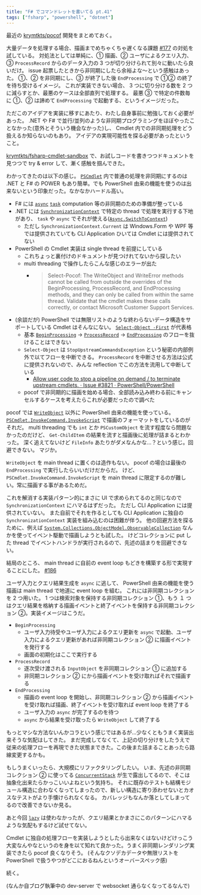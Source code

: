 ```yaml
---
title: "F# でコマンドレットを書いてる pt.41"
tags: ["fsharp", "powershell", "dotnet"]
---
```


最近の [krymtkts/pocof](https://github.com/krymtkts/pocof) 開発をまとめておく。

大量データを処理する場合、描画までめちゃくちゃ遅くなる課題 [#177](https://github.com/krymtkts/pocof/issues/177) の対処を試している。
対処法としては単純に、① 描画、② ユーザによるクエリ入力、③ `ProcessRecord` からのデータ入力の 3 つが切り分けられて別々に動いたら良いだけ。
issue 起票したときから非同期にしたら余裕よな～という感触はあった。
①、② を非同期にし、③ が終了した後 `EndProcessing` で ①② の終了を待ち受けるイメージ。
これが実装できない場合、 3 つに切り分ける数を 2 つに減らすとか、最悪のケースは全部直列で処理する。
最悪 ③ で特定の件数毎に ①、② は諦めて `EndProcessing` で起動する、というイメージだった。

ただこのアイデアを実装に移すにあたり、わたし自身事前に勉強しておく必要があった。
.NET や F# で並行/並列のような非同期プログラミングをほぼやったことなかった(意外とそういう機会なかった)し、 Cmdlet 内での非同期処理をどう扱えるか知らないのもあり。
アイデアの実現可能性を探る必要があったということ。

[krymtkts/fsharp-cmdlet-sandbox](https://github.com/krymtkts/fsharp-cmdlet-sandbox) で、お試しコードを書きつつドキュメントを見つつで try & error して、漸く感触を掴んできた。

わかってきたのは以下の感じ。
[`PSCmdlet`](https://learn.microsoft.com/en-us/dotnet/api/system.management.automation.pscmdlet?view=powershellsdk-7.4.0) 内で普通の処理を非同期にするのは .NET と F# の POWER もあり簡単。でも PowerShell 由来の機能を使うのは出来ないという印象だった。なかなかハードル高い。

- F# には [`async`](https://learn.microsoft.com/en-us/dotnet/fsharp/language-reference/async-expressions) [`task`](https://learn.microsoft.com/en-us/dotnet/fsharp/language-reference/task-expressions) computation 等の非同期のための準備が整っている
- .NET には [`SynchronizationContext`](https://learn.microsoft.com/en-us/archive/msdn-magazine/2011/february/msdn-magazine-parallel-computing-it-s-all-about-the-synchronizationcontext) で特定の thread で処理を実行する下地があり、 `task` や `async` でそれが使える([`Async.SwitchToContext`](https://fsharp.github.io/fsharp-core-docs/reference/fsharp-control-fsharpasync.html#SwitchToContext))
  - ただし `SynchronizationContext.Current` は Windows.Form や WPF 等では提供されていても CLI Application ひいては Cmdlet には提供されてない
- PowerShell の Cmdlet 実装は single thread を前提にしている
  - これちょっと裏付けのドキュメントが見つけれてないから探したい
  - multi threading で操作したらこんな感じのエラーが出た
    - > Select-Pocof: The WriteObject and WriteError methods cannot be called from outside the overrides of the BeginProcessing, ProcessRecord, and EndProcessing methods, and they can only be called from within the same thread. Validate that the cmdlet makes these calls correctly, or contact Microsoft Customer Support Services.
- (余談だが) PowerShell では無限リストのような終わらないデータ構造をサポートしている Cmdlet はそんなにない。 [`Select-Object -First`](https://learn.microsoft.com/en-us/powershell/module/microsoft.powershell.utility/select-object?view=powershell-7.4) が代表格
  - 基本 [`BeginProcessing`](https://learn.microsoft.com/ja-jp/dotnet/api/system.management.automation.cmdlet.beginprocessing?view=powershellsdk-7.4.0) → [`ProcessRecord`](https://learn.microsoft.com/ja-jp/dotnet/api/system.management.automation.cmdlet.processrecord?view=powershellsdk-7.4.0) → [`EndProcessing`](https://learn.microsoft.com/ja-jp/dotnet/api/system.management.automation.cmdlet.endprocessing?view=powershellsdk-7.4.0) のフローを抜けることはできない
  - `Select-Object` は `StopUpstreamCommandsException` という秘密の内部例外で以てフローを中断できる。 `ProcessRecord` を中断させる方法は公式に提供されないので、みんな reflection でこの方法を流用して中断している
    - [Allow user code to stop a pipeline on demand / to terminate upstream cmdlets. · Issue #3821 · PowerShell/PowerShell](https://github.com/PowerShell/PowerShell/issues/3821)
  - pocof で非同期的に描画を始める場合、全部読み込み終わる前にキャンセルするケースを考えたらこれが必要だったので調べた

pocof では [`WriteObject`](https://learn.microsoft.com/en-us/dotnet/api/system.management.automation.cmdlet.writeobject?view=powershellsdk-7.4.0) 以外に PowerShell 由来の機能を使っている。
[`PSCmdlet.InvokeCommand.InvokeScript`](https://learn.microsoft.com/en-us/dotnet/api/system.management.automation.commandinvocationintrinsics.invokescript?view=powershellsdk-7.4.0) で描画のフォーマットをしているのがそれだ。
multi threading でも `int` とか `PSCustomObject` を流す程度なら問題なかったのだけど、 `Get-ChildItem` の結果を流すと描画後に処理が詰まるとわかった。
深く追えてないけど `FileInfo` あたりがダメなんかな...？という感じ。回避できない。
マジか。

`WriteObject` を main thread に置くのは造作もない。 pocof の場合は最後の `EndProcessing` で実行したらいいだけだからだ。
けど、 `PSCmdlet.InvokeCommand.InvokeScript` を main thread に限定するのが難しい。常に描画する事があるためだ。

これを解消する実装パターン的にまさに UI で求められてるのと同じなので `SynchronizationContext` にハマるはずだった。
ただし CLI Application には提供されていない。
また自前でそれを作るとしても CLI Application に独自の `SynchronizationContext` 実装を組み込むのは困難が伴う。
他の回避方法を探るために、例えば [`System.Collections.ObjectModel.ObservableCollection`](https://learn.microsoft.com/en-us/dotnet/api/system.collections.objectmodel.observablecollection-1?view=net-8.0) なんかを使ってイベント駆動で描画しようとも試した。
けどコレクションに put した thread でイベントハンドラが実行されるので、先述の詰まりを回避できない。

結局のところ、 main thread に自前の event loop もどきを構築する形で実現することにした。 [#186](https://github.com/krymtkts/pocof/pull/186)

ユーザ入力とクエリ結果生成を `async` に逃して、 PowerShell 由来の機能を使う描画は main thread で地道に event loop を組む。
これには非同期コレクションを 2 つ用いた。 1 つは検索対象を保持する非同期コレクション ①、もう １ つはクエリ結果を格納する描画イベントと終了イベントを保持する非同期コレクション ②。実装イメージはこうだ。

- `BeginProcessing`
  - ユーザ入力待受やユーザ入力によるクエリ更新を `async` で起動、ユーザ入力によるクエリ更新があれば非同期コレクション ② に描画イベントを発行する
  - 画面の初期化はここで実行する
- `ProcessRecord`
  - 逐次受け渡される `InputObject` を非同期コレクション ① に追加する
  - 非同期コレクション ② にから描画イベントを受け取ればそれで描画する
- `EndProcessing`
  - 描画の event loop を開始し、非同期コレクション ② から描画イベントを受け取れば描画、終了イベントを受け取れば event loop を終了する
  - ユーザ入力の `async` が完了するのを待つ
  - `async` から結果を受け取ったら `WriteObject` して終了する

もっとマシな方法ないんかコラという感じではあるが...少なくともうまく実装出来そうな気配はしてきた。
まだ完成してなくて、上記の切り分けをしたうえで従来の処理フローを再現できた状態まできた。この後また詰まることあったら路線変更するかも。

もしうまくいったら、大規模にリファクタリングしたい。
いま、先述の非同期コレクション ② に使ってる [`ConcurrentStack`](https://learn.microsoft.com/en-us/dotnet/api/system.collections.concurrent.concurrentstack-1?view=net-8.0) が生で露出してるので、そこは抽象化出来たらかっこいいよねという気持ち。
それに既存のテストも結構モジュール構造に合わなくなってしまったので、新しい構造に寄り添わせないとカオスなテストがより手懐けられなくなる。
カバレッジもなんか落としてしまってるので改善できないか見る。

あと今回 [`lazy`](https://learn.microsoft.com/en-us/dotnet/fsharp/language-reference/lazy-expressions) は使わなかったが、クエリ結果とかまさにこのパターンにハマるような気配もするけど試せてない。

Cmdlet に独自の処理フローを実装しようとしたら出来なくはないけどけっこう大変なんやなというのを身を以て知れて良かった。うまく非同期レンダリング実装できたら pocof 良くなりそう。
(そんなクソデカデータや無限リストを PowerShell で扱うやつがどこにおるねんというオーバースペック感)

続く。

(なんか自ブログ執筆中の dev-server で websocket 通らなくなってるなんで)
